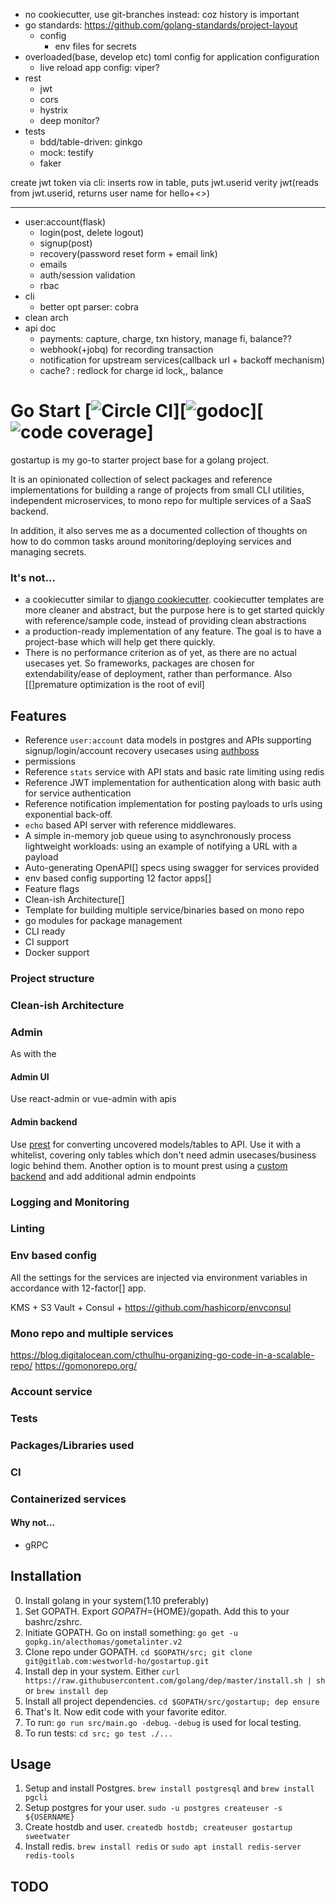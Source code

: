   - no cookiecutter, use git-branches instead: coz history is important
  - go standards: https://github.com/golang-standards/project-layout
    - config
      - env files for secrets
  - overloaded(base, develop etc) toml config for application configuration
      - live reload app config: viper?
- rest
  - jwt
  - cors
  - hystrix
  - deep monitor?
- tests
  - bdd/table-driven: ginkgo
  - mock: testify
  - faker

create jwt token via cli: inserts row in table, puts jwt.userid
verity jwt(reads from jwt.userid, returns user name for hello+<>)

---
- user:account(flask)
  - login(post, delete logout)
  - signup(post)
  - recovery(password reset form + email link)
  - emails
  - auth/session validation
  - rbac
- cli
  - better opt parser: cobra
- clean arch
- api doc
  - payments: capture, charge, txn history, manage fi, balance??
  - webhook(+jobq) for recording transaction
  - notification for upstream services(callback url + backoff mechanism)
  - cache? : redlock for charge id lock,, balance
# Go Start [![Circle CI](https://gitlab.com/westworld-ho/gostartup/badges/master/pipeline.svg)][![godoc]()][![code coverage]()]

gostartup is my go-to starter project base for a golang project.

It is an opinionated collection of select packages and reference implementations for building a range of projects from small CLI utilities, independent microservices, to mono repo for multiple services of a SaaS backend.

In addition, it also serves me as a documented collection of thoughts on how to do common tasks around monitoring/deploying services and managing secrets.

### It's not...

- a cookiecutter similar to [django cookiecutter](). cookiecutter templates are more cleaner and abstract, but the purpose here is to get started quickly with reference/sample code, instead of providing clean abstractions
- a production-ready implementation of any feature. The goal is to have a project-base which will help get there quickly.
- There is no performance criterion as of yet, as there are no actual usecases yet. So frameworks, packages are chosen for extendability/ease of deployment, rather than performance. Also [[]premature optimization is the root of evil]

## Features

- Reference `user:account` data models in postgres and APIs supporting signup/login/account recovery usecases using [authboss](https://github.com/volatiletech/authboss)
- permissions
- Reference `stats` service with API stats and basic rate limiting using redis
- Reference JWT implementation for authentication along with basic auth for service authentication
- Reference notification implementation for posting payloads to urls using exponential back-off.
- `echo` based API server with reference middlewares.
- A simple in-memory job queue using []() to asynchronously process lightweight workloads: using an example of notifying a URL with a payload
- Auto-generating OpenAPI[] specs using swagger for services provided
- env based config supporting 12 factor apps[]
- Feature flags
- Clean-ish Architecture[]
- Template for building multiple service/binaries based on mono repo
- go modules for package management
- CLI ready
- CI support
- Docker support

### Project structure

### Clean-ish Architecture

### Admin

As with the

#### Admin UI

Use react-admin or vue-admin with apis

#### Admin backend

Use [prest](http://postgres.rest/) for converting uncovered models/tables to API. Use it with a whitelist, covering only tables which don't need admin usecases/business logic behind them. Another option is to mount prest using a [custom backend](https://postgres.rest/prest-as-web-framework/) and add additional admin endpoints

### Logging and Monitoring

### Linting

### Env based config

All the settings for the services are injected via environment variables in accordance with 12-factor[] app.

KMS + S3
Vault + Consul + https://github.com/hashicorp/envconsul

### Mono repo and multiple services

https://blog.digitalocean.com/cthulhu-organizing-go-code-in-a-scalable-repo/
https://gomonorepo.org/

### Account service

### Tests

### Packages/Libraries used

### CI

### Containerized services

#### Why not...

- gRPC

## Installation

0. Install golang in your system(1.10 preferably)
1. Set GOPATH. Export $GOPATH=${HOME}/gopath. Add this to your bashrc/zshrc.
1. Initiate GOPATH. Go on install something: `go get -u gopkg.in/alecthomas/gometalinter.v2`
1. Clone repo under GOPATH. `cd $GOPATH/src; git clone git@gitlab.com:westworld-ho/gostartup.git`
1. Install dep in your system. Either `curl https://raw.githubusercontent.com/golang/dep/master/install.sh | sh` or `brew install dep`
1. Install all project dependencies. `cd $GOPATH/src/gostartup; dep ensure`
1. That's It. Now edit code with your favorite editor.
1. To run: `go run src/main.go -debug`. `-debug` is used for local testing.
1. To run tests: `cd src; go test ./...`

## Usage

1. Setup and install Postgres. `brew install postgresql` and `brew install pgcli`
2. Setup postgres for your user. `sudo -u postgres createuser -s ${USERNAME}`
3. Create hostdb and user. `createdb hostdb; createuser gostartup sweetwater`
4. Install redis. `brew install redis` or `sudo apt install redis-server redis-tools`

## TODO

